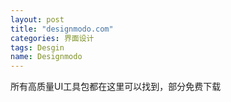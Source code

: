 ```yaml
---
layout: post
title: "designmodo.com"
categories: 界面设计
tags: Desgin
name: Designmodo
---
```

所有高质量UI工具包都在这里可以找到，部分<!--break-->免费下载

